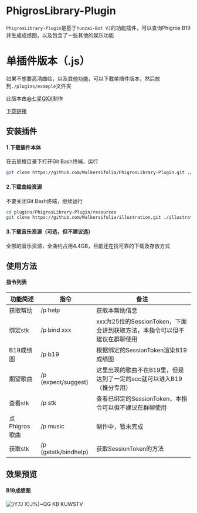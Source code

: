 # PhigrosLibrary-Plugin
`PhigrosLibrary-Plugin`是基于`Yunzai-Bot V3`的功能插件，可以查询Phigros B19并生成成绩图，以及包含了一些其他的娱乐功能
# 单插件版本（.js）

如果不想要高清曲绘，以及其他功能，可以下载单插件版本，然后放到`./plugins/example`文件夹

此版本由[@七星QXX](https://github.com/QiXingQXX)制作

[下载链接](https://github.com/QiXingQXX/Phigros-picture-generater)

## 安装插件
#### 1.下载插件本体

在云崽根目录下打开Git Bash终端，运行
```bash
git clone https://github.com/Walkersifolia/PhigrosLibrary-Plugin.git ./plugins/PhigrosLibrary-Plugin
```

#### 2.下载曲绘资源

不要关闭Git Bash终端，继续运行
```bash
cd plugins/PhigrosLibrary-Plugin/resources
git clone https://github.com/Walkersifolia/illustration.git ./illustration
```

#### 3.下载音乐资源（可选，但不建议选）

全部的音乐资源，全曲约占用4.4GB，目前还在找可靠的下载及存放方式

## 使用方法
#### 指令列表
| 功能简述 | 指令 | 备注 |
| ------ | ------ | ------ |
|获取帮助|/p help|获取本帮助信息|
|绑定stk|/p bind xxx|xxx为25位的SessionToken，下面会讲到获取方法，本指令可以但不建议在群聊使用|
|B19成绩图|/p b19|根据绑定的SessionToken渲染B19成绩图|
|期望歌曲|/p (expect/suggest)|这里出现的歌曲不在B19里，但是达到了一定的acc就可以进入B19（推分专用）|
|查看stk|/p stk|查看已绑定的SessionToken，本指令可以但不建议在群聊使用|
|点Phigros歌曲|/p music|制作中，暂未完成|
|获取stk|/p (getstk/bindhelp)|获取SessionToken的方法|

## 效果预览

#### B19成绩图
![}Y7J X)J%)~QG KB KUWSTV](https://github.com/Walkersifolia/PhigrosLibrary-Plugin/assets/129571444/663318fb-ade1-4345-8661-956c7e0d7a6c)

